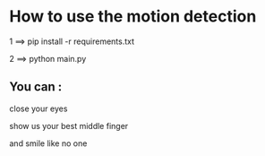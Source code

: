 


# How to use the motion detection


1 ==> pip install -r requirements.txt

2 ==> python main.py


 ## You can : 

  close your eyes  
  
  show us your best middle finger 
  
  and smile like no one
